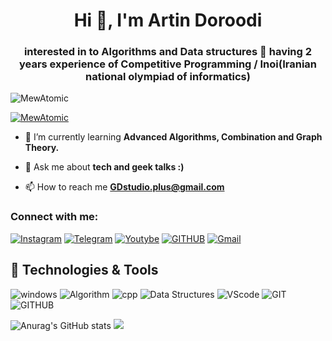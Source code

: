 <h1 align="center">Hi 👋, I'm Artin Doroodi</h1>
<h3 align="center">interested in to Algorithms and Data structures 🚀 having 2 years experience of Competitive Programming  / Inoi(Iranian national olympiad of informatics)</h3>

<p align=""> <img src="https://komarev.com/ghpvc/?username=MewAtomic&label=Profile%20views&color=0e75b6&style=flat" alt="MewAtomic" /> </p>

<p align="left"> <a href="https://t.me/TheRealArtin" target="blank"><img src="https://upload.wikimedia.org/wikipedia/commons/thumb/8/82/Telegram_logo.svg/50px-Telegram_logo.svg.png" alt="MewAtomic" /></a> </p>


- 🌱 I’m currently learning **Advanced Algorithms, Combination and Graph Theory.**

- 💬 Ask me about **tech and geek talks :)**

- 📫 How to reach me **GDstudio.plus@gmail.com**

<h3 align="left">Connect with me:</h3>

[![Instagram](https://img.shields.io/badge/Instagram-%23E4405F.svg?style=for-the-badge&logo=Instagram&logoColor=white)](https://instagram.com/TheRealArtin)
[![Telegram](https://img.shields.io/badge/Telegram-2CA5E0?style=for-the-badge&logo=telegram&logoColor=white)](https://t.me/TheRealArtin)
[![Youtybe](https://img.shields.io/badge/Youtube-%23FF0000.svg?style=for-the-badge&logo=YouTube&logoColor=white)](https://www.youtube.com/channel/UCJA3dijy_ER7yiA0Te91BtA)
[![GITHUB](https://img.shields.io/badge/github-%23121011.svg?style=for-the-badge&logo=github&logoColor=black&color=white)](https://github.com/mewatomic)
[![Gmail](https://img.shields.io/badge/-Gmail-c14438?style=for-the-badge&logo=Gmail&logoColor=white)](mailto:GDstudio.plus@gmail.com)

## 🔧 Technologies & Tools
![windows](https://img.shields.io/badge/Windows-0078D6?style=for-the-badge&logo=windows&logoColor=white)
![Algorithm](https://img.shields.io/badge/Algorithms-FCC624?style=for-the-badge&logo=Material-Design-Icons&logoColor=black)
![cpp](https://img.shields.io/badge/C++-FCC624?style=for-the-badge&logo=cplusplus&logoColor=white&color=blue&labelColor=blue)
![Data Structures](https://img.shields.io/badge/Data%20Structures-FCC624?style=for-the-badge&logo=GraphQL&logoColor=black&color=green&labelColor=green)
![VScode](https://img.shields.io/badge/VisualStudioCode-0078d7.svg?style=for-the-badge&logo=visual-studio-code&logoColor=white)
![GIT](https://img.shields.io/badge/git-%23F05033.svg?style=for-the-badge&logo=git&logoColor=white)
![GITHUB](https://img.shields.io/badge/github-%23121011.svg?style=for-the-badge&logo=github&logoColor=white)

![Anurag's GitHub stats](https://github-readme-stats.vercel.app/api?username=mewatomic&show_icons=true&theme=tokyonight)
![](https://activity-graph.herokuapp.com/graph?username=mewatomic&theme=react-dark&area=true)
<!--
**MewAtomic/MewAtomic** is a ✨ _special_ ✨ repository because its `README.md` (this file) appears on your GitHub profile.

Here are some ideas to get you started:

- 🔭 I’m currently working on ...
- 🌱 I’m currently learning ...
- 👯 I’m looking to collaborate on ...
- 🤔 I’m looking for help with ...
- 💬 Ask me about ...
- 📫 How to reach me: ...
- 😄 Pronouns: ...
- ⚡ Fun fact: ...
-->
